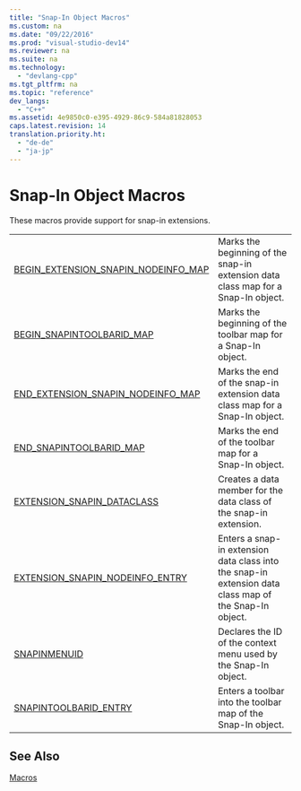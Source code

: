 ```yaml
---
title: "Snap-In Object Macros"
ms.custom: na
ms.date: "09/22/2016"
ms.prod: "visual-studio-dev14"
ms.reviewer: na
ms.suite: na
ms.technology: 
  - "devlang-cpp"
ms.tgt_pltfrm: na
ms.topic: "reference"
dev_langs: 
  - "C++"
ms.assetid: 4e9850c0-e395-4929-86c9-584a81828053
caps.latest.revision: 14
translation.priority.ht: 
  - "de-de"
  - "ja-jp"
---
```

# Snap-In Object Macros
These macros provide support for snap-in extensions.  
  
|||  
|-|-|  
|[BEGIN_EXTENSION_SNAPIN_NODEINFO_MAP](../vs140/begin_extension_snapin_nodeinfo_map.md)|Marks the beginning of the snap-in extension data class map for a Snap-In object.|  
|[BEGIN_SNAPINTOOLBARID_MAP](../vs140/begin_snapintoolbarid_map.md)|Marks the beginning of the toolbar map for a Snap-In object.|  
|[END_EXTENSION_SNAPIN_NODEINFO_MAP](../vs140/end_extension_snapin_nodeinfo_map.md)|Marks the end of the snap-in extension data class map for a Snap-In object.|  
|[END_SNAPINTOOLBARID_MAP](../vs140/end_snapintoolbarid_map.md)|Marks the end of the toolbar map for a Snap-In object.|  
|[EXTENSION_SNAPIN_DATACLASS](../vs140/extension_snapin_dataclass.md)|Creates a data member for the data class of the snap-in extension.|  
|[EXTENSION_SNAPIN_NODEINFO_ENTRY](../vs140/extension_snapin_nodeinfo_entry.md)|Enters a snap-in extension data class into the snap-in extension data class map of the Snap-In object.|  
|[SNAPINMENUID](../vs140/snapinmenuid.md)|Declares the ID of the context menu used by the Snap-In object.|  
|[SNAPINTOOLBARID_ENTRY](../vs140/snapintoolbarid_entry.md)|Enters a toolbar into the toolbar map of the Snap-In object.|  
  
## See Also  
 [Macros](../vs140/atl-macros.md)